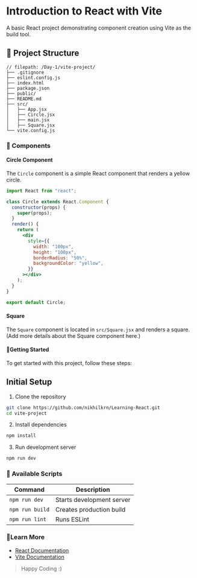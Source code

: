 # Introduction to React with Vite

A basic React project demonstrating component creation using Vite as the build tool.

## 📁 Project Structure

```text
// filepath: /Day-1/vite-project/
├── .gitignore
├── eslint.config.js
├── index.html
├── package.json
├── public/
├── README.md
├── src/
│   ├── App.jsx
│   ├── Circle.jsx
│   ├── main.jsx
│   ├── Square.jsx
└── vite.config.js
```

### 🧩 Components

#### Circle Component

The `Circle` component is a simple React component that renders a yellow circle.

```jsx
import React from "react";

class Circle extends React.Component {
  constructor(props) {
    super(props);
  }
  render() {
    return (
      <div
        style={{
          width: "100px",
          height: "100px",
          borderRadius: "50%",
          backgroundColor: "yellow",
        }}
      ></div>
    );
  }
}

export default Circle;
```

#### Square

The `Square` component is located in `src/Square.jsx` and renders a square. (Add more details about the Square component here.)

#### 🚀Getting Started

To get started with this project, follow these steps:

## Initial Setup

1. Clone the repository
```bash
git clone https://github.com/nikhilkrn/Learning-React.git
cd vite-project
```

2. Install dependencies
```bash
npm install
```

3. Run development server
```bash
npm run dev
```

### 📑 Available Scripts

| Command | Description |
|---------|-------------|
| `npm run dev`     | Starts development server |
| `npm run build`   | Creates production build |
| `npm run lint`    | Runs ESLint |

### 🔗Learn More 

- [React Documentation](https://reactjs.org/)
- [Vite Documentation](https://vitejs.dev/)


>Happy Coding :)